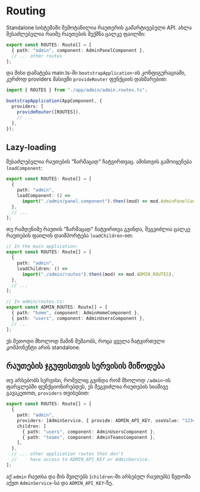# Routing

Standalone სისტემაში შემოტანილია რაუთერის გამარტივებული API.
ახლა შესაძლებელია რაიმე რაუთების შექმნა ცალკე ფაილში:

```ts
export const ROUTES: Route[] = [
  { path: "admin", component: AdminPanelComponent },
  // ... other routes
];
```

და მისი დამატება main.ts-ში `bootstrapApplication`-ის კონფიგურაციაში, კერძოდ
providers მასივში `provideRouter` ფუნქციის დახმარებით:

```ts
import { ROUTES } from "./app/admin/admin.routes.ts";

bootstrapApplication(AppComponent, {
  providers: [
    provideRouter([ROUTES]),
    // ...
  ],
});
```

## Lazy-loading

შესაძლებელია რაუთების "ზარმაცად" ჩატვირთვაც. ამისთვის გამოიყენება `loadComponent`:

```ts
export const ROUTES: Route[] = [
  {
    path: "admin",
    loadComponent: () =>
      import("./admin/panel.component").then((mod) => mod.AdminPanelComponent),
  },
  // ...
];
```

თუ რამდენიმე რაუთის "ზარმაცად" ჩატვირთვა გვინდა, შეგვიძლია ცალკე რაუთების
ფაილის დაიმპორტება `loadChildren`-ით:

```ts
// In the main application:
export const ROUTES: Route[] = [
  {
    path: "admin",
    loadChildren: () =>
      import("./admin/routes").then((mod) => mod.ADMIN_ROUTES),
  },
  // ...
];

// In admin/routes.ts:
export const ADMIN_ROUTES: Route[] = [
  { path: "home", component: AdminHomeComponent },
  { path: "users", component: AdminUsersComponent },
  // ...
];
```

ეს მეთოდი მხოლოდ მაშინ მუშაობს, როცა ყველა ჩატვირთული კომპონენტი არის standalone.

## რაუთების ჯგუფისთვის სერვისის მიწოდება

თუ არსებობს სერვისი, რომელიც გვინდა რომ მხოლოდ `/admin`-ის ფარგლებში
ფუნქციონირებდეს, ეს შეგვიძლია რაუთების სიაშივე გავაკეთოთ, `providers` თვისებით:

```ts
export const ROUTES: Route[] = [
  {
    path: "admin",
    providers: [AdminService, { provide: ADMIN_API_KEY, useValue: "12345" }],
    children: [
      { path: "users", component: AdminUsersComponent },
      { path: "teams", component: AdminTeamsComponent },
    ],
  },
  // ... other application routes that don't
  //     have access to ADMIN_API_KEY or AdminService.
];
```

აქ `admin` რაუთსა და მის შვილებს (`children`-ში არსებულ რაუთებს) წვდომა აქვთ
`AdminService`-სა და `ADMIN_API_KEY`-ზე.
